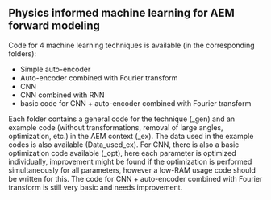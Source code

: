 ## Physics informed machine learning for AEM forward modeling

Code for 4 machine learning techniques is available (in the corresponding folders):
- Simple auto-encoder
- Auto-encoder combined with Fourier transform
- CNN
- CNN combined with RNN
- basic code for CNN + auto-encoder combined with Fourier transform

Each folder contains a general code for the technique (_gen) and an example code (without transformations, removal of large angles, optimization, etc.) in the AEM context (_ex).
The data used in the example codes is also available (Data_used_ex).
For CNN, there is also a basic optimization code available (_opt), here each parameter is optimized individually, improvement might be found if the optimization is performed simultaneously for all parameters, however a low-RAM usage code should be written for this.
The code for CNN + auto-encoder combined with Fourier transform is still very basic and needs improvement.
